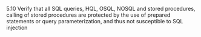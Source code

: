 5.10 Verify that all SQL queries, HQL, OSQL, NOSQL and stored procedures, calling of stored procedures are protected by the use of prepared statements or query parameterization, and thus not susceptible to SQL injection